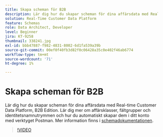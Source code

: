 ```yaml
---
title: Skapa scheman för B2B
description: Lär dig hur du skapar scheman för dina affärsdata med Real-time Customer Data Platform, B2B Edition.
solution: Real-Time Customer Data Platform
feature: Schemas
role: Data Architect, Developer
level: Beginner
jira: KT-9258
thumbnail: 338241.jpg
exl-id: bbb47887-f982-4831-8002-6d1fa539a39b
source-git-commit: 00ef0f40fb3d82f0c06428a35c0e402f46ab6774
workflow-type: tm+mt
source-wordcount: '71'
ht-degree: 1%

---
```


# Skapa scheman för B2B

Lär dig hur du skapar scheman för dina affärsdata med Real-time Customer Data Platform, B2B Edition. Lär dig mer om affärsklasser, fältgrupper och identitetsnamnutrymmen och hur du automatiskt skapar dem i ditt konto med verktyget Postman. Mer information finns i [schemadokumentationen](https://experienceleague.adobe.com/docs/experience-platform/xdm/home.html?lang=sv).

>[!VIDEO](https://video.tv.adobe.com/v/338241?learn=on)
